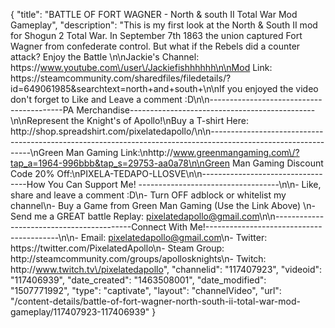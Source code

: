 {
    "title": "BATTLE OF FORT WAGNER - North & south II Total War Mod Gameplay",
    "description": "This is my first look at the North & South II mod for Shogun 2 Total War.  In September 7th 1863 the union captured Fort Wagner from confederate control.  But what if the Rebels did a counter attack?  Enjoy the Battle  \n\nJackie's Channel: https:\/\/www.youtube.com\/user\/Jackiefishhhhhh\n\nMod Link: https:\/\/steamcommunity.com\/sharedfiles\/filedetails\/?id=649061985&searchtext=north+and+south+\n\nIf you enjoyed the video don't forget to Like and Leave a comment :D\n\n-----------------------------------------PA Merchandise----------------------------------------------\n\nRepresent the Knight's of Apollo!\nBuy a T-shirt Here: http:\/\/shop.spreadshirt.com\/pixelatedapollo\/\n\n---------------------------------------------------------------------------------------------------------------\nGreen Man Gaming Link:\nhttp:\/\/www.greenmangaming.com\/?tap_a=1964-996bbb&tap_s=29753-aa0a78\n\nGreen Man Gaming Discount Code 20% Off:\nPIXELA-TEDAPO-LLOSVE\n\n----------------------------------How You Can Support Me! -----------------------------------\n\n- Like, share and leave a comment :D\n- Turn OFF adblock or whitelist my channel\n- Buy a Game from Green Man Gaming (Use the Link Above) \n- Send me a GREAT battle Replay: pixelatedapollo@gmail.com\n\n------------------------------------------Connect With Me!-----------------------------------------\n\n- Email: pixelatedapollo@gmail.com\n- Twitter: https:\/\/twitter.com\/PixelatedApollo\n- Steam Group:  http:\/\/steamcommunity.com\/groups\/apollosknights\n- Twitch: http:\/\/www.twitch.tv\/pixelatedapollo",
    "channelid": "117407923",
    "videoid": "117406939",
    "date_created": "1463508001",
    "date_modified": "1507771992",
    "type": "captivate",
    "layout": "channelVideo",
    "url": "\/content-details\/battle-of-fort-wagner-north-south-ii-total-war-mod-gameplay\/117407923-117406939"
}